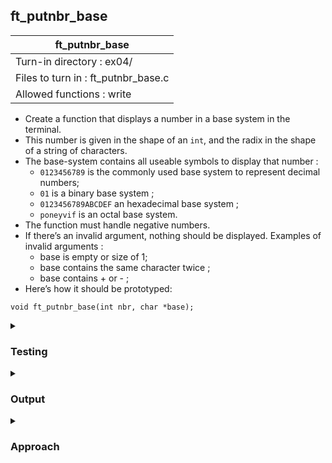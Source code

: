## ft_putnbr_base

|               ft_putnbr_base        |
|---------------------------------|
| Turn-in directory : ex04/       |
| Files to turn in : ft_putnbr_base.c |
| Allowed functions : write       |

- Create a function that displays a number in a base system in the terminal.
- This number is given in the shape of an <code>int</code>, and the radix in the shape of a string
of characters.
- The base-system contains all useable symbols to display that number :
	- <code>0123456789</code> is the commonly used base system to represent decimal numbers;
	- <code>01</code> is a binary base system ;
	- <code>0123456789ABCDEF</code> an hexadecimal base system ;
	- <code>poneyvif</code> is an octal base system.
- The function must handle negative numbers.
- If there’s an invalid argument, nothing should be displayed. Examples of invalid
arguments :
	- base is empty or size of 1;
	- base contains the same character twice ;
	- base contains + or - ;
- Here’s how it should be prototyped: 
```
void ft_putnbr_base(int nbr, char *base);
```

<details>

<summary><h3>Testing</h3></summary>

<pre><code>#include &gtunistd.h&lt
int	main(void)
{
	int	a;

	a = -2147483648;
	ft_putnbr_base(a, "01");
	write(1, "\n", 1);
	a = -42;
	ft_putnbr_base(a, "01");
	write(1, "\n", 1);
	a = 13;
	ft_putnbr_base(a, "34");
	write(1, "\n", 1);
	a = 30;
	ft_putnbr_base(a, "abc");
	write(1, "\n", 1);
	return (0);
}</code></pre>

See [testing file](main.c)

</details>

<details>
<summary><h3>Output</h3></summary>

<pre><code>-10000000000000000000000000000000
-101010
4434
baba</code></pre>

The output for the first test may look different if <code>INT_MIN</code> (from the <code>limits.h</code> library) on your machine is different. 

</details>

<details>
<summary><h3>Approach</h3></summary>

This <a href=ft_putnbr_base.c>exercise</a> extends <code>ft_putnbr</code> by being able to display the number in any base. In fact, <code>ft_putnbr</code> is equivalent to <code>ft_putnbr_base</code> where <code>"0123456789"</code> is passed as <code>base</code>.

The solution:
- checks that <code>base</code> is valid; and
- adapts <a href=../../c00/07_ft_putnbr>Approach 3 for ft_putnbr</a> to display the <code>int</code> provided in a given <code>base</code>.

To keep the code in <code>ft_putnbr_base</code> concise, the check for whether <code>base</code> is valid is done entirely via the helper function <code>ft_base_ok</code>. This function returns 1 when the base is valid and 0 otherwise. It covers the following conditions:
- <code>base</code> cannot be empty or size of 1 (line 37-38);
- <code>base</code> cannot contain +, - nor any non-printable characters (lines 42-44 and the helper function <code>ft_c_printable</code>);
- <code>base</code> cannot contain the same character twice (lines 45-51).

First, we will use <a href=../../c01/06_ft_strlen>ft_strlen</a> to measure the size of the <code>base</code>. Where <code>ft_strlen(base)</code> is 0 or 1, <code>ft_base_ok</code> will return 0 and <code>ft_putnbr_base</code> will do nothing. The same will happen if any character is base is <code>+</code>, <code>-</code> or non-printable. 

To check that characters do not repeat in <code>base</code>, each character is compared with all the characters that come after it. Specifically, <code>j</code> is used as a second indexing variable to refer to the characters that come after. <code>j</code> is initialised to the index after <code>i</code> and a <code>while</code> loop used to go through each character until the end of <code>base</code> (the last index in <code>base</code> is <code>ft_strlen(base) - 1</code>). Within the <code>while</code> loop, an <code>if</code> statement checks if the character at index <code>i</code> is the same as the character at index <code>j</code> - if they are, <code>ft_base_ok</code> returns 0. Note that <code>j</code> is initialised within the while loop that increments <code>i</code> - that means that <code>j</code> is reset everytime there is a new value of <code>i</code> which is what we want!

To write the integer in any base, we adapt <a href=../../c00/07_ft_putnbr>Approach 3 for ft_putnbr</a> accordingly:

<pre><code>71	if (x >= b)
72		ft_putnbr_base(x / b, base);
73	write(1, &base[x & b], 1);</code></pre>

</details>
